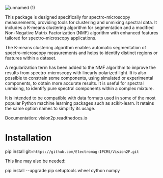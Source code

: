 ![unnamed (1)](https://github.com/user-attachments/assets/b75e836d-3f84-4326-9442-85b1ffdb190a)

This package is designed specifically for spectro-microscopy measurements, providing tools for clustering and unmixing spectral data. It includes a K-means clustering algorithm for segmentation and a modified Non-Negative Matrix Factorization (NMF) algorithm with enhanced features tailored for spectro-microscopy applications.

The K-means clustering algorithm enables automatic segmentation of spectro-microscopy measurements and helps to identify distinct regions or features within a dataset.

A regularization term has been added to the NMF algorithm to improve the results from spectro-microscopy with linearly polarized light. It is also possible to constrain some components, using simulated or experimental components, to obtain more accurate results. It is useful for spectral unmixing, to identify pure spectral components within a complex mixture.

It is intended to be compatible with data formats used in some of the most popular Python machine learning packages such as scikit-learn. It retains the same option names to simplify its usage.

Documentation: vision2p.readthedocs.io

# Installation

pip install git+`https://github.com/Electromag-IPCMS/Vision2P.git`

This line may also be needed:

pip install --upgrade pip setuptools wheel cython numpy
